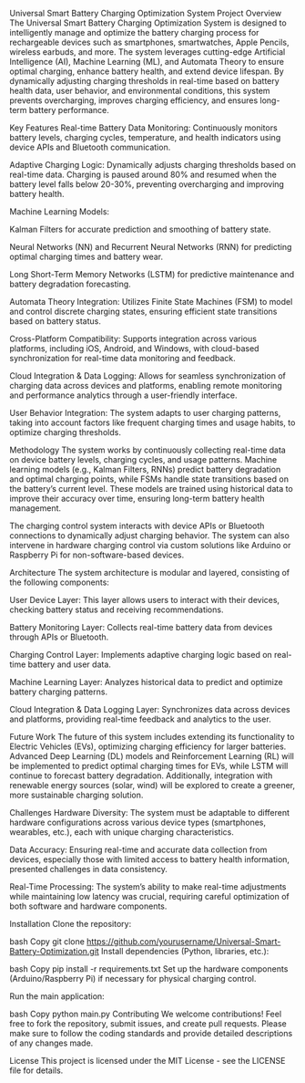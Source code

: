 Universal Smart Battery Charging Optimization System
Project Overview
The Universal Smart Battery Charging Optimization System is designed to intelligently manage and optimize the battery charging process for rechargeable devices such as smartphones, smartwatches, Apple Pencils, wireless earbuds, and more. The system leverages cutting-edge Artificial Intelligence (AI), Machine Learning (ML), and Automata Theory to ensure optimal charging, enhance battery health, and extend device lifespan. By dynamically adjusting charging thresholds in real-time based on battery health data, user behavior, and environmental conditions, this system prevents overcharging, improves charging efficiency, and ensures long-term battery performance.

Key Features
Real-time Battery Data Monitoring: Continuously monitors battery levels, charging cycles, temperature, and health indicators using device APIs and Bluetooth communication.

Adaptive Charging Logic: Dynamically adjusts charging thresholds based on real-time data. Charging is paused around 80% and resumed when the battery level falls below 20-30%, preventing overcharging and improving battery health.

Machine Learning Models:

Kalman Filters for accurate prediction and smoothing of battery state.

Neural Networks (NN) and Recurrent Neural Networks (RNN) for predicting optimal charging times and battery wear.

Long Short-Term Memory Networks (LSTM) for predictive maintenance and battery degradation forecasting.

Automata Theory Integration: Utilizes Finite State Machines (FSM) to model and control discrete charging states, ensuring efficient state transitions based on battery status.

Cross-Platform Compatibility: Supports integration across various platforms, including iOS, Android, and Windows, with cloud-based synchronization for real-time data monitoring and feedback.

Cloud Integration & Data Logging: Allows for seamless synchronization of charging data across devices and platforms, enabling remote monitoring and performance analytics through a user-friendly interface.

User Behavior Integration: The system adapts to user charging patterns, taking into account factors like frequent charging times and usage habits, to optimize charging thresholds.

Methodology
The system works by continuously collecting real-time data on device battery levels, charging cycles, and usage patterns. Machine learning models (e.g., Kalman Filters, RNNs) predict battery degradation and optimal charging points, while FSMs handle state transitions based on the battery’s current level. These models are trained using historical data to improve their accuracy over time, ensuring long-term battery health management.

The charging control system interacts with device APIs or Bluetooth connections to dynamically adjust charging behavior. The system can also intervene in hardware charging control via custom solutions like Arduino or Raspberry Pi for non-software-based devices.

Architecture
The system architecture is modular and layered, consisting of the following components:

User Device Layer: This layer allows users to interact with their devices, checking battery status and receiving recommendations.

Battery Monitoring Layer: Collects real-time battery data from devices through APIs or Bluetooth.

Charging Control Layer: Implements adaptive charging logic based on real-time battery and user data.

Machine Learning Layer: Analyzes historical data to predict and optimize battery charging patterns.

Cloud Integration & Data Logging Layer: Synchronizes data across devices and platforms, providing real-time feedback and analytics to the user.

Future Work
The future of this system includes extending its functionality to Electric Vehicles (EVs), optimizing charging efficiency for larger batteries. Advanced Deep Learning (DL) models and Reinforcement Learning (RL) will be implemented to predict optimal charging times for EVs, while LSTM will continue to forecast battery degradation. Additionally, integration with renewable energy sources (solar, wind) will be explored to create a greener, more sustainable charging solution.

Challenges
Hardware Diversity: The system must be adaptable to different hardware configurations across various device types (smartphones, wearables, etc.), each with unique charging characteristics.

Data Accuracy: Ensuring real-time and accurate data collection from devices, especially those with limited access to battery health information, presented challenges in data consistency.

Real-Time Processing: The system’s ability to make real-time adjustments while maintaining low latency was crucial, requiring careful optimization of both software and hardware components.

Installation
Clone the repository:

bash
Copy
git clone https://github.com/yourusername/Universal-Smart-Battery-Optimization.git
Install dependencies (Python, libraries, etc.):

bash
Copy
pip install -r requirements.txt
Set up the hardware components (Arduino/Raspberry Pi) if necessary for physical charging control.

Run the main application:

bash
Copy
python main.py
Contributing
We welcome contributions! Feel free to fork the repository, submit issues, and create pull requests. Please make sure to follow the coding standards and provide detailed descriptions of any changes made.

License
This project is licensed under the MIT License - see the LICENSE file for details.

